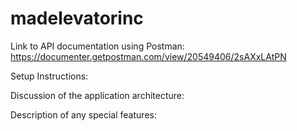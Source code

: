 # madelevatorinc

Link to API documentation using Postman:
https://documenter.getpostman.com/view/20549406/2sAXxLAtPN



Setup Instructions:

Discussion of the application architecture:

Description of any special features:
